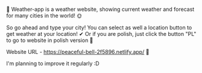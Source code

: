 💚 Weather-app is a weather website, showing current weather and forecast for many cities in the world! 🌞

So go ahead and type your city!
You can select as well a location button to get weather at your location! ✔
Or if you are polish, just click the button "PL" to go to website in polish version 🥂

Website URL - https://peaceful-bell-2f5896.netlify.app/ 💜

I'm planning to improve it regularly :D
